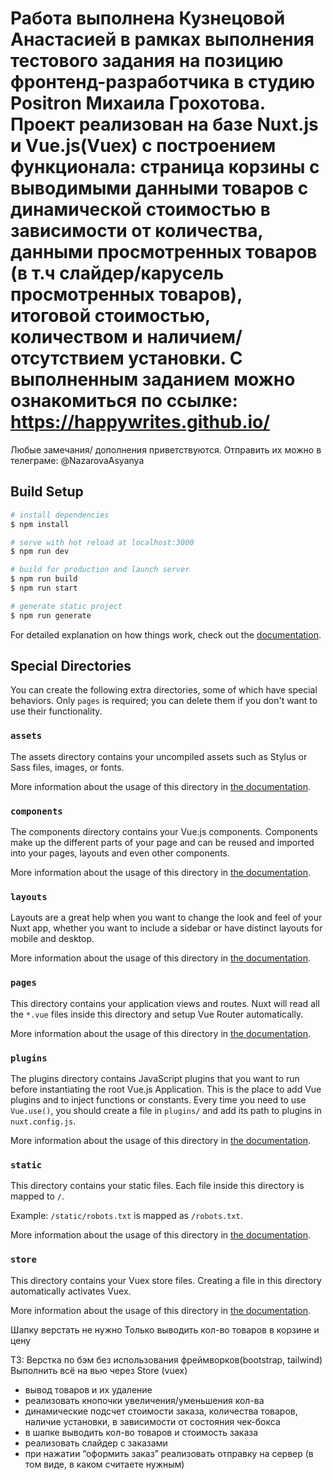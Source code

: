 # Работа выполнена Кузнецовой Анастасией в рамках выполнения тестового задания на позицию фронтенд-разработчика в студию Positron Михаила Грохотова. Проект реализован на базе Nuxt.js и Vue.js(Vuex) с построением функционала: страница корзины с выводимыми данными товаров с динамической стоимостью в зависимости от количества, данными просмотренных товаров (в т.ч слайдер/карусель просмотренных товаров), итоговой стоимостью, количеством и наличием/отсутствием установки. С выполненным заданием можно ознакомиться по ссылке: https://happywrites.github.io/ 
Любые замечания/ дополнения приветствуются. Отправить их можно в телеграме: @NazarovaAsyanya

## Build Setup

```bash
# install dependencies
$ npm install

# serve with hot reload at localhost:3000
$ npm run dev

# build for production and launch server
$ npm run build
$ npm run start

# generate static project
$ npm run generate
```

For detailed explanation on how things work, check out the [documentation](https://nuxtjs.org).

## Special Directories

You can create the following extra directories, some of which have special behaviors. Only `pages` is required; you can delete them if you don't want to use their functionality.

### `assets`

The assets directory contains your uncompiled assets such as Stylus or Sass files, images, or fonts.

More information about the usage of this directory in [the documentation](https://nuxtjs.org/docs/2.x/directory-structure/assets).

### `components`

The components directory contains your Vue.js components. Components make up the different parts of your page and can be reused and imported into your pages, layouts and even other components.

More information about the usage of this directory in [the documentation](https://nuxtjs.org/docs/2.x/directory-structure/components).

### `layouts`

Layouts are a great help when you want to change the look and feel of your Nuxt app, whether you want to include a sidebar or have distinct layouts for mobile and desktop.

More information about the usage of this directory in [the documentation](https://nuxtjs.org/docs/2.x/directory-structure/layouts).


### `pages`

This directory contains your application views and routes. Nuxt will read all the `*.vue` files inside this directory and setup Vue Router automatically.

More information about the usage of this directory in [the documentation](https://nuxtjs.org/docs/2.x/get-started/routing).

### `plugins`

The plugins directory contains JavaScript plugins that you want to run before instantiating the root Vue.js Application. This is the place to add Vue plugins and to inject functions or constants. Every time you need to use `Vue.use()`, you should create a file in `plugins/` and add its path to plugins in `nuxt.config.js`.

More information about the usage of this directory in [the documentation](https://nuxtjs.org/docs/2.x/directory-structure/plugins).

### `static`

This directory contains your static files. Each file inside this directory is mapped to `/`.

Example: `/static/robots.txt` is mapped as `/robots.txt`.

More information about the usage of this directory in [the documentation](https://nuxtjs.org/docs/2.x/directory-structure/static).

### `store`

This directory contains your Vuex store files. Creating a file in this directory automatically activates Vuex.

More information about the usage of this directory in [the documentation](https://nuxtjs.org/docs/2.x/directory-structure/store).


Шапку верстать не нужно
Только выводить кол-во товаров в корзине и цену

ТЗ:
Верстка по бэм
без использования фреймворков(bootstrap, tailwind)
Выполнить всё на вью через Store (vuex)
- вывод товаров и их удаление
- реализовать кнопочки увеличения/уменьшения кол-ва
- динамические подсчет стоимости заказа, количества товаров, наличие установки, в зависимости от состояния чек-бокса
- в шапке выводить кол-во товаров и стоимость заказа
- реализовать слайдер с заказами
- при нажатии “оформить заказ” реализовать отправку на сервер (в том виде, в каком считаете нужным)



